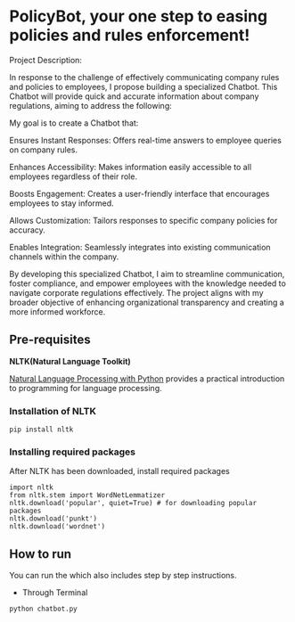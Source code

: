 # PolicyBot, your one step to easing policies and rules enforcement!

Project Description:

In response to the challenge of effectively communicating company rules and policies to employees, I propose building a specialized Chatbot. This Chatbot will provide quick and accurate information about company regulations, aiming to address the following:

My goal is to create a Chatbot that:

Ensures Instant Responses: Offers real-time answers to employee queries on company rules.

Enhances Accessibility: Makes information easily accessible to all employees regardless of their role.

Boosts Engagement: Creates a user-friendly interface that encourages employees to stay informed.

Allows Customization: Tailors responses to specific company policies for accuracy.

Enables Integration: Seamlessly integrates into existing communication channels within the company.

By developing this specialized Chatbot, I aim to streamline communication, foster compliance, and empower employees with the knowledge needed to navigate corporate regulations effectively. The project aligns with my broader objective of enhancing organizational transparency and creating a more informed workforce.

## Pre-requisites
**NLTK(Natural Language Toolkit)**

[Natural Language Processing with Python](http://www.nltk.org/book/) provides a practical introduction to programming for language processing.


### Installation of NLTK
```
pip install nltk
```
### Installing required packages
After NLTK has been downloaded, install required packages
```
import nltk
from nltk.stem import WordNetLemmatizer
nltk.download('popular', quiet=True) # for downloading popular packages
nltk.download('punkt') 
nltk.download('wordnet') 
```

## How to run

You can run the [](Chatbot.ipynb) which also includes step by step instructions.
* Through Terminal
```
python chatbot.py
```
